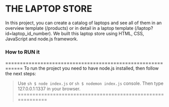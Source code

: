 # THE LAPTOP STORE
In this project, you can create a catalog of laptops and see all of
them in an overview template  (/products) or in detail in a laptop
template (/laptop?id=laptop_id_number).
We built this laptop store using HTML, CSS, JavaScript and node.js framework.

### How to RUN it
============================================================
To run the project you need to have node.js installed, then
follow the next steps:
> Use ```sh $ node index.js``` or ```sh $ nodemon index.js``` console.
> Then type 127.0.0.1:1337 in your browser.
============================================================
